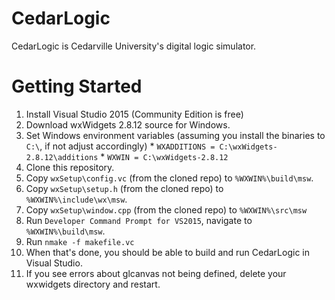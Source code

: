 # CedarLogic
CedarLogic is Cedarville University's digital logic simulator.

# Getting Started
  1. Install Visual Studio 2015 (Community Edition is free)
  2. Download wxWidgets 2.8.12 source for Windows.
  3. Set Windows environment variables (assuming you install the binaries to `C:\`, if not adjust accordingly)
    * `WXADDITIONS = C:\wxWidgets-2.8.12\additions`
    * `WXWIN = C:\wxWidgets-2.8.12`
  4. Clone this repository.
  5. Copy `wxSetup\config.vc` (from the cloned repo) to `%WXWIN%\build\msw`.
  6. Copy `wxSetup\setup.h` (from the cloned repo) to `%WXWIN%\include\wx\msw`.
  7. Copy `wxSetup\window.cpp` (from the cloned repo) to `%WXWIN%\src\msw`
  8. Run `Developer Command Prompt for VS2015`, navigate to `%WXWIN%\build\msw`.
  9. Run `nmake -f makefile.vc`
 10. When that's done, you should be able to build and run CedarLogic in Visual Studio.
 11. If you see errors about glcanvas not being defined, delete your wxwidgets directory and restart.

